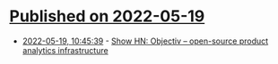 # [Published on 2022-05-19](index.md)

* [2022-05-19, 10:45:39](https://news.ycombinator.com/item?id=31432859) - [Show HN: Objectiv – open-source product analytics infrastructure](https://objectiv.io/)
